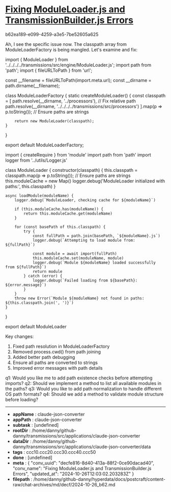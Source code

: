 # [Fixing ModuleLoader.js and TransmissionBuilder.js Errors](https://claude.ai/chat/decfe816-8d40-413a-88f2-0ce90dacad40)

b62ea189-e099-4259-a3e5-7be52605a625

 Ah, I see the specific issue now. The classpath array from ModuleLoaderFactory is being mangled. Let's examine and fix:



<antArtifact identifier="module-loader-factory" type="application/vnd.ant.code" language="javascript" title="Fixed ModuleLoaderFactory">
import { ModuleLoader } from '../../../../transmissions/src/engine/ModuleLoader.js';
import path from 'path';
import { fileURLToPath } from 'url';

const __filename = fileURLToPath(import.meta.url);
const __dirname = path.dirname(__filename);

class ModuleLoaderFactory {
    static createModuleLoader() {
        const classpath = [
            path.resolve(__dirname, '../processors'),  // Fix relative path
            path.resolve(__dirname, '../../../../transmissions/src/processors')
        ].map(p => p.toString());  // Ensure paths are strings
        
        return new ModuleLoader(classpath);
    }
}

export default ModuleLoaderFactory;
</antArtifact>

<antArtifact identifier="module-loader-updated" type="application/vnd.ant.code" language="javascript" title="Fixed ModuleLoader">
import { createRequire } from 'module'
import path from 'path'
import logger from '../utils/Logger.js'

class ModuleLoader {
    constructor(classpath) {
        this.classpath = classpath.map(p => p.toString());  // Ensure paths are strings
        this.moduleCache = new Map()
        logger.debug('ModuleLoader initialized with paths:', this.classpath)
    }

    async loadModule(moduleName) {
        logger.debug(`ModuleLoader, checking cache for ${moduleName}`)

        if (this.moduleCache.has(moduleName)) {
            return this.moduleCache.get(moduleName)
        }

        for (const basePath of this.classpath) {
            try {
                const fullPath = path.join(basePath, `${moduleName}.js`)
                logger.debug(`Attempting to load module from: ${fullPath}`)
                
                const module = await import(fullPath)
                this.moduleCache.set(moduleName, module)
                logger.debug(`Module ${moduleName} loaded successfully from ${fullPath}`)
                return module
            } catch (error) {
                logger.debug(`Failed loading from ${basePath}: ${error.message}`)
            }
        }
        throw new Error(`Module ${moduleName} not found in paths: ${this.classpath.join(', ')}`)
    }
}

export default ModuleLoader
</antArtifact>

Key changes:
1. Fixed path resolution in ModuleLoaderFactory
2. Removed process.cwd() from path joining
3. Added better path debugging
4. Ensure all paths are converted to strings
5. Improved error messages with path details

q1: Would you like me to add path existence checks before attempting imports?
q2: Should we implement a method to list all available modules in the paths?
q3: Would you like to add path normalization to handle different OS path formats?
q4: Should we add a method to validate module structure before loading?

---

* **appName** : claude-json-converter
* **appPath** : claude-json-converter
* **subtask** : [undefined]
* **rootDir** : /home/danny/github-danny/transmissions/src/applications/claude-json-converter
* **dataDir** : /home/danny/github-danny/transmissions/src/applications/claude-json-converter/data
* **tags** : ccc10.ccc20.ccc30.ccc40.ccc50
* **done** : [undefined]
* **meta** : {
  "conv_uuid": "decfe816-8d40-413a-88f2-0ce90dacad40",
  "conv_name": "Fixing ModuleLoader.js and TransmissionBuilder.js Errors",
  "updated_at": "2024-10-26T12:03:02.203283Z"
}
* **filepath** : /home/danny/github-danny/hyperdata/docs/postcraft/content-raw/chat-archives/md/decf/2024-10-26_b62.md